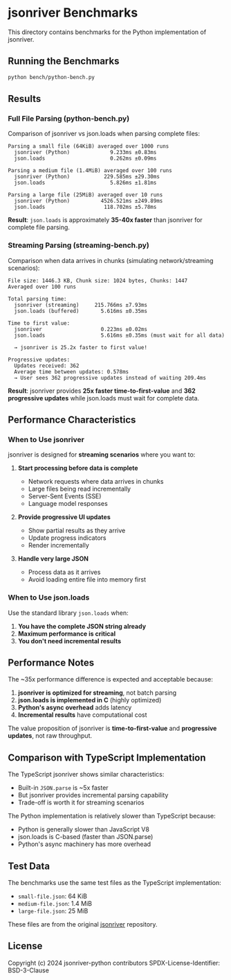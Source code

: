 # jsonriver Benchmarks

This directory contains benchmarks for the Python implementation of jsonriver.

## Running the Benchmarks

```bash
python bench/python-bench.py
```

## Results

### Full File Parsing (python-bench.py)

Comparison of jsonriver vs json.loads when parsing complete files:

```
Parsing a small file (64KiB) averaged over 1000 runs
  jsonriver (Python)             9.233ms ±0.83ms
  json.loads                     0.262ms ±0.09ms

Parsing a medium file (1.4MiB) averaged over 100 runs
  jsonriver (Python)           229.585ms ±29.30ms
  json.loads                     5.826ms ±1.81ms

Parsing a large file (25MiB) averaged over 10 runs
  jsonriver (Python)          4526.521ms ±249.89ms
  json.loads                   118.702ms ±5.78ms
```

**Result**: `json.loads` is approximately **35-40x faster** than jsonriver for complete file parsing.

### Streaming Parsing (streaming-bench.py)

Comparison when data arrives in chunks (simulating network/streaming scenarios):

```
File size: 1446.3 KB, Chunk size: 1024 bytes, Chunks: 1447
Averaged over 100 runs

Total parsing time:
  jsonriver (streaming)     215.766ms ±7.93ms
  json.loads (buffered)       5.616ms ±0.35ms

Time to first value:
  jsonriver                   0.223ms ±0.02ms
  json.loads                  5.616ms ±0.35ms (must wait for all data)

  → jsonriver is 25.2x faster to first value!

Progressive updates:
  Updates received: 362
  Average time between updates: 0.578ms
  → User sees 362 progressive updates instead of waiting 209.4ms
```

**Result**: jsonriver provides **25x faster time-to-first-value** and **362 progressive updates** while json.loads must wait for complete data.

## Performance Characteristics

### When to Use jsonriver

jsonriver is designed for **streaming scenarios** where you want to:

1. **Start processing before data is complete**
   - Network requests where data arrives in chunks
   - Large files being read incrementally
   - Server-Sent Events (SSE)
   - Language model responses

2. **Provide progressive UI updates**
   - Show partial results as they arrive
   - Update progress indicators
   - Render incrementally

3. **Handle very large JSON**
   - Process data as it arrives
   - Avoid loading entire file into memory first

### When to Use json.loads

Use the standard library `json.loads` when:

1. **You have the complete JSON string already**
2. **Maximum performance is critical**
3. **You don't need incremental results**

## Performance Notes

The ~35x performance difference is expected and acceptable because:

1. **jsonriver is optimized for streaming**, not batch parsing
2. **json.loads is implemented in C** (highly optimized)
3. **Python's async overhead** adds latency
4. **Incremental results** have computational cost

The value proposition of jsonriver is **time-to-first-value** and **progressive updates**, not raw throughput.

## Comparison with TypeScript Implementation

The TypeScript jsonriver shows similar characteristics:
- Built-in `JSON.parse` is ~5x faster
- But jsonriver provides incremental parsing capability
- Trade-off is worth it for streaming scenarios

The Python implementation is relatively slower than TypeScript because:
- Python is generally slower than JavaScript V8
- json.loads is C-based (faster than JSON.parse)
- Python's async machinery has more overhead

## Test Data

The benchmarks use the same test files as the TypeScript implementation:

- `small-file.json`: 64 KiB
- `medium-file.json`: 1.4 MiB
- `large-file.json`: 25 MiB

These files are from the original [jsonriver](https://github.com/rictic/jsonriver) repository.

## License

Copyright (c) 2024 jsonriver-python contributors
SPDX-License-Identifier: BSD-3-Clause
